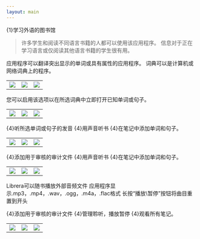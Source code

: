 ```yaml
---
layout: main
---
```


{1}学习外语的图书馆

>许多学生和阅读不同语言书籍的人都可以使用该应用程序。
信息对于正在学习语言或仅阅读其他语言书籍的学生很有用。

应用程序可以翻译突出显示的单词或具有属性的应用程序。
词典可以是计算机或网络词典上的程序。

||||
|-|-|-|
|![](1.png)|![](2.png)|![](3.png)|

您可以启用该选项以在所选词典中立即打开已知单词或句子。

||||
|-|-|-|
|![](4.png)|![](5.png)|![](6.png)|

{4}听所选单词或句子的发音
{4}用声音听书
{4}在笔记中添加单词和句子。

||||
|-|-|-|
|![](7.png)|![](8.png)|![](9.png)|

{4}添加用于审核的审计文件
{4}用声音听书
{4}在笔记中添加单词和句子。

||||
|-|-|-|
|![](7.png)|![](8.png)|![](9.png)|

Librera可以随书播放外部音频文件
应用程序显示.mp3，.mp4，.wav，.ogg，.m4a，.flac格式
长按“播放\暂停”按钮将曲目重置到开头

{4}添加用于审核的审计文件
{4}管理聆听，播放暂停
{4}观看所有笔记。

||||
|-|-|-|
|![](10.png)|![](11.png)|![](12.png)|
